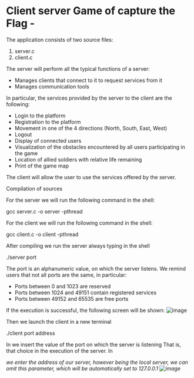 # Client server Game of capture the Flag -

The application consists of two source files:

1) server.c
2) client.c


The server will perform all the typical functions of a server:
- Manages clients that connect to it to request services from it
- Manages communication tools

In particular, the services provided by the server to the client are the following:
- Login to the platform
- Registration to the platform
- Movement in one of the 4 directions (North, South, East, West)
- Logout
- Display of connected users
- Visualization of the obstacles encountered by all users participating in the game
- Location of allied soldiers with relative life remaining
- Print of the game map

The client will allow the user to use the services offered by the server.

Compilation of sources

For the server we will run the following command in the shell:

gcc server.c -o server -pthread

For the client we will run the following command in the shell:

gcc client.c -o client -pthread

After compiling we run the server always typing in the shell

./server port
    
The port is an alphanumeric value, on which the server listens.
We remind users that not all ports are the same, in particular:
- Ports between 0 and 1023 are reserved
- Ports between 1024 and 49151 contain registered services
- Ports between 49152 and 65535 are free ports
  
If the execution is successful, the following screen will be shown:
    ![image](https://user-images.githubusercontent.com/33984528/149159952-33d2f036-6cdd-4d34-ba7a-43a05f34ba1e.png)
    
Then we launch the client in a new terminal

./client port address

In <port> we insert the value of the port on which the server is listening
That is, that choice in the execution of the server.
In <address> we enter the address of our server, however being the local server,
we can omit this parameter, which will be automatically set to 127.0.0.1
    ![image](https://user-images.githubusercontent.com/33984528/149159838-155fda6d-6496-48a2-b154-96b741240935.png)

